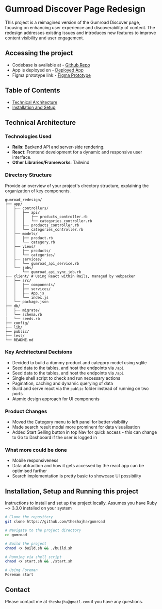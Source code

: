 # Gumroad Discover Page Redesign

This project is a reimagined version of the Gumroad Discover page, focusing on enhancing user experience and discoverability of content. The redesign addresses existing issues and introduces new features to improve content visibility and user engagement.

## Accessing the project
- Codebase is available at - [Github Repo](https://github.com/theshajha/gumroad)
- App is deployed on - [Deployed App](https://gumroad.replit.app)
- Figma prototype link - [Figma Prototype](https://www.figma.com/proto/QzWPLXCR22BIl1QbUwuBO6/Gumroad-Discover?page-id=0%3A1&type=design&node-id=0-3&viewport=1235%2C604%2C0.39&t=odHZJLvMCeU6NJQH-1&scaling=scale-down-width&starting-point-node-id=0%3A3&mode=design)

## Table of Contents
- [Technical Architecture](#technical-architecture)
- [Installation and Setup](#installation-and-setup)

## Technical Architecture

### Technologies Used
- **Rails**: Backend API and server-side rendering.
- **React**: Frontend development for a dynamic and responsive user interface.
- **Other Libraries/Frameworks**: Tailwind

### Directory Structure
Provide an overview of your project's directory structure, explaining the organization of key components.
```
gumroad_redesign/
├── app/
│   ├── controllers/
│   │   ├── api/
│   │   │   ├── products_controller.rb
│   │   │   └── categories_controller.rb
│   │   ├── products_controller.rb
│   │   └── categories_controller.rb
│   ├── models/
│   │   ├── product.rb
│   │   └── category.rb
│   ├── views/
│   │   ├── products/
│   │   └── categories/
│   ├── services/
│   │   └── gumroad_api_service.rb
│   └── jobs/
│       └── gumroad_api_sync_job.rb
├── client/ # Using React within Rails, managed by webpacker
│   ├── src/
│   │   ├── components/
│   │   ├── services/
│   │   ├── App.js
│   │   └── index.js
│   └── package.json
├── db/
│   ├── migrate/
│   └── schema.rb
|   └── seeds.rb
├── config/
├── lib/
├── public/
├── test/
└── README.md
```

### Key Architectural Decisions

- Decided to build a dummy product and category model using sqlite
- Seed data to the tables, and host the endpoints via `/api`
- Seed data to the tables, and host the endpoints via `/api`
- Single shell script to check and run necessary actions
- Pagination, caching and dynamic querying of data
- Build and serve react via the `public` folder instead of running on two ports
- Atomic design approach for UI components

### Product Changes
- Moved the Category menu to left panel for better visibility
- Made search result modal more prominent for data visualisation
- Added Start Selling button in top Nav for quick access - this can change to Go to Dashboard if the user is logged in

### What more could be done
- Mobile responsiveness
- Data abtraction and how it gets accessed by the react app can be optimised further
- Search implementation is pretty basic to showcase UI possibility

## Installation, Setup and Running this project

Instructions to install and set up the project locally. Assumes you have Ruby ~> 3.3.0 installed on your system

```bash
# Clone the repository
git clone https://github.com/theshajha/gumroad

# Navigate to the project directory
cd gumroad

# Build the project
chmod +x build.sh && ./build.sh

# Running via shell script
chmod +x start.sh && ./start.sh

# Using Foreman
Foreman start
```

## Contact

Please contact me at `theshajha@gmail.com` if you have any questions.

